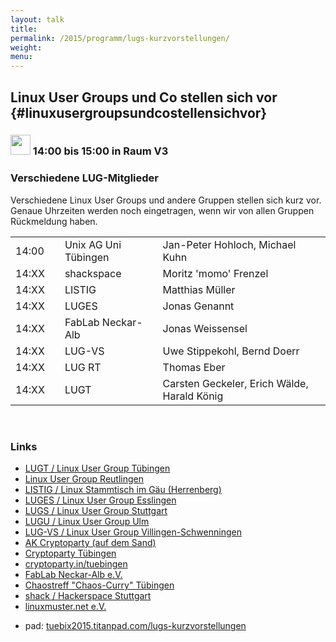 ```yaml
---
layout: talk
title:
permalink: /2015/programm/lugs-kurzvorstellungen/
weight: 
menu:
---
```

## Linux User Groups und Co stellen sich vor {#linuxusergroupsundcostellensichvor}

### <img height = "32" src="../../../images/lightning.svg"> 14:00 bis 15:00 in Raum V3

### Verschiedene LUG-Mitglieder

Verschiedene Linux User Groups und andere Gruppen stellen sich kurz vor.<br/>
Genaue Uhrzeiten werden noch eingetragen, wenn wir von allen Gruppen Rückmeldung haben.

<table>
<tr><td>14:00</td><td><a class="light"></a></td><td>Unix AG Uni Tübingen</td><td>Jan-Peter Hohloch, Michael Kuhn</td></tr>
<tr><td>14:XX</td><td><a class="light"></a></td><td>shackspace</td><td>Moritz 'momo' Frenzel</td></tr>
<tr><td>14:XX</td><td><a class="light"></a></td><td>LISTIG</td><td>Matthias Müller</td></tr>
<tr><td>14:XX</td><td><a class="light"></a></td><td>LUGES</td><td>Jonas Genannt</td></tr>
<tr><td>14:XX</td><td><a class="light"></a></td><td>FabLab Neckar-Alb</td><td>Jonas Weissensel</td></tr>
<tr><td>14:XX</td><td><a class="light"></a></td><td>LUG-VS</td><td>Uwe Stippekohl, Bernd Doerr</td></tr>
<tr><td>14:XX</td><td><a class="light"></a></td><td>LUG RT</td><td>Thomas Eber</td></tr>
<tr><td>14:XX</td><td><a class="light"></a></td><td>LUGT</td><td>Carsten Geckeler, Erich Wälde, Harald König</td></tr>
</table>

<br/>

### Links

* <a href="http://tuebingen.linux.de" target="_blank">LUGT / Linux User Group Tübingen</a>
* <a href="http://www.lug-reutlingen.de" target="_blank">Linux User Group Reutlingen</a>
* <a href="http://www.listig.org" target="_blank">LISTIG / Linux Stammtisch im Gäu (Herrenberg)</a>
* <a href="http://www.lisas.de" target="_blank">LUGES / Linux User Group Esslingen</a>
* <a href="http://www.lug-s.org" target="_blank">LUGS / Linux User Group Stuttgart</a>
* <a href="http://www.lugulm.de" target="_blank">LUGU / Linux User Group Ulm</a>
* <a href="http://www.lug-vs.org" target="_blank">LUG-VS / Linux User Group Villingen-Schwenningen</a>
* <a href="https://www.fsi.uni-tuebingen.de/mailman/listinfo/crypto" target="_blank">AK Cryptoparty (auf dem Sand)</a>
* <a href="http://www.cryptoparty-tuebingen.de" target="_blank">Cryptoparty Tübingen</a>
* <a href="http://www.cryptoparty.in/tuebingen" target="_blank">cryptoparty.in/tuebingen</a>
* <a href="http://www.fablab-neckar-alb.org" target="_blank">FabLab Neckar-Alb e.V.</a>
* <a href="http://www.chaostreff-tuebingen.de" target="_blank">Chaostreff "Chaos-Curry" Tübingen</a>
* <a href="http://www.shackspace.de" target="_blank">shack / Hackerspace Stuttgart</a>
* <a href="http://www.linuxmuster.net" target="_blank">linuxmuster.net e.V.</a>
- pad: <a href="https://tuebix2015.titanpad.com/lugs-kurzvorstellungen" target="_blank">tuebix2015.titanpad.com/lugs-kurzvorstellungen</a>

